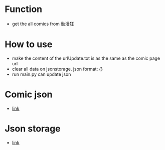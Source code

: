 # Function
* get the all comics from 動漫狂

# How to use
* make the content of the urlUpdate.txt is as the same as the comic page url
* clear all data on jsonstorage. json format: {}
* run main.py can update json

# Comic json
* [link](https://api.jsonstorage.net/v1/json/6ac1356d-f534-42c8-96d0-b02a2d0b8b4c/30fadcf0-af3e-4798-bb6a-43eb9941d7db)

# Json storage
* [link](https://www.jsonstorage.net/)
